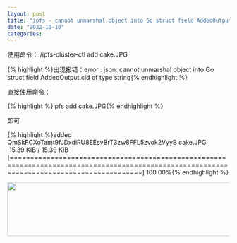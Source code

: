 ```yaml
---
layout: post
title: "ipfs - cannot unmarshal object into Go struct field AddedOutput.cid of type string"
date: "2022-10-10"
categories: 
---
```

<p>使用命令：./ipfs-cluster-ctl add cake.JPG</p>

{% highlight %}出现报错：error : json: cannot unmarshal object into Go struct field AddedOutput.cid of type string{% endhighlight %}

<p>直接使用命令：</p>

{% highlight %}ipfs add cake.JPG{% endhighlight %}

<p>即可</p>

{% highlight %}added QmSkFCXoTamt9fJDxdiRU8EEsvBrT3zw8FFL5zvok2VyyB cake.JPG<br />
&nbsp;15.39 KiB / 15.39 KiB [============================================================================================================================================] 100.00%{% endhighlight %}

<p><img height="122" src="/uploads/ckeditor/pictures/552/image-20221010102534-2.png" width="1920" /></p>

